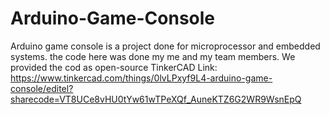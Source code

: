 # Arduino-Game-Console
Arduino game console is a project done for microprocessor and embedded systems. the code here was done my me and my team members. We provided the cod as open-source 
TinkerCAD Link: https://www.tinkercad.com/things/0lvLPxyf9L4-arduino-game-console/editel?sharecode=VT8UCe8vHU0tYw61wTPeXQf_AuneKTZ6G2WR9WsnEpQ
